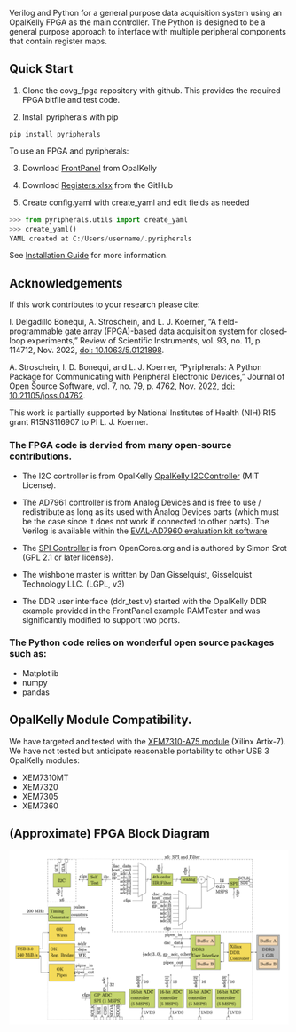Verilog and Python for a general purpose data acquisition system using an OpalKelly FPGA as the main controller. The Python is designed to be a general purpose approach to interface with multiple peripheral components that contain register maps. 


## Quick Start

1. Clone the covg_fpga repository with github. This provides the required FPGA bitfile and test code. 

2. Install pyripherals with pip

```
pip install pyripherals
```

To use an FPGA and pyripherals:


3. Download [FrontPanel](https://pins.opalkelly.com/downloads) from OpalKelly

4. Download [Registers.xlsx](https://github.com/lucask07/covg_fpga/blob/daq_v2/python/Registers.xlsx) from the GitHub

5. Create config.yaml with create_yaml and edit fields as needed

```python
>>> from pyripherals.utils import create_yaml
>>> create_yaml()
YAML created at C:/Users/username/.pyripherals
```

See [Installation Guide]() for more information.


## Acknowledgements 

If this work contributes to your research please cite:

I. Delgadillo Bonequi, A. Stroschein, and L. J. Koerner, “A field-programmable gate array (FPGA)-based data acquisition system for closed-loop experiments,” Review of Scientific Instruments, vol. 93, no. 11, p. 114712, Nov. 2022, [doi: 10.1063/5.0121898](http://doi.org/10.1063/5.0121898).

A. Stroschein, I. D. Bonequi, and L. J. Koerner, “Pyripherals: A Python Package for Communicating with Peripheral Electronic Devices,” Journal of Open Source Software, vol. 7, no. 79, p. 4762, Nov. 2022, [doi: 10.21105/joss.04762](http://doi.org/10.21105/joss.04762).


This work is partially supported by National Institutes of Health (NIH) R15 grant R15NS116907 to PI L. J. Koerner.

### The FPGA code is dervied from many open-source contributions. 

* The I2C controller is from OpalKelly [OpalKelly I2CController](https://github.com/opalkelly-opensource/design-resources/tree/main/HDLComponents/I2CController) (MIT License).

* The AD7961 controller is from Analog Devices and is free to use / redistribute as long as its used with Analog Devices parts (which must be the case since it does not work if connected to other parts). The Verilog is available within the [EVAL-AD7960 evaluation kit software](https://www.analog.com/en/design-center/evaluation-hardware-and-software/evaluation-boards-kits/eval-ad7960.html#eb-overview)

* The [SPI Controller](http://www.opencores.org/projects/spi/) is from OpenCores.org and is authored by Simon Srot (GPL 2.1 or later license). 

* The wishbone master is written by Dan Gisselquist, Gisselquist Technology LLC. (LGPL, v3) 

* The DDR user interface (ddr_test.v) started with the OpalKelly DDR example provided in the FrontPanel example RAMTester and was significantly modified to support two ports.

### The Python code relies on wonderful open source packages such as:

* Matplotlib 
* numpy
* pandas


## OpalKelly Module Compatibility. 
We have targeted and tested with the [XEM7310-A75 module](https://opalkelly.com/products/xem7310/) (Xilinx Artix-7). We have not tested but anticipate reasonable portability to other USB 3 OpalKelly modules:

* XEM7310MT
* XEM7320
* XEM7305
* XEM7360

## (Approximate) FPGA Block Diagram 
<p align="center">
<img src="docs/block_diagram/99_fig2.png" width="700">
